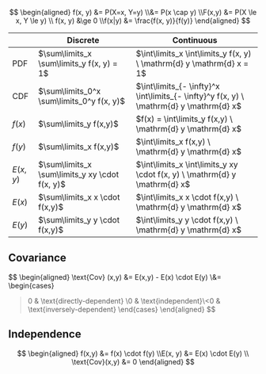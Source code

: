 

$$
\begin{aligned}
f(x, y)
&= P(X=x, Y=y) \\&= P(x \cap y) \\F(x,y) &= P(X \le x, Y \le y) \\
f(x, y) &\ge 0 \\f(x|y) &= \frac{f(x, y)}{f(y)}
\end{aligned}
$$

|           | Discrete                                       | Continuous                                                   |
| --------- | ---------------------------------------------- | ------------------------------------------------------------ |
| PDF       | $\sum\limits_x \sum\limits_y f(x, y) = 1$      | $\int\limits_x \int\limits_y f(x, y) \ \mathrm{d} y \mathrm{d} x = 1$      |
| CDF       | $\sum\limits_0^x \sum\limits_0^y f(x, y)$      | $\int\limits_{- \infty}^x \int\limits_{- \infty}^y f(x, y) \ \mathrm{d} y \mathrm{d} x$ |
| $f(x)$    | $\sum\limits_y f(x,y)$                         | $f(x) = \int\limits_y f(x,y) \ \mathrm{d} y \mathrm{d} x$                  |
| $f(y)$    | $\sum\limits_x f(x,y)$                         | $\int\limits_x f(x,y) \ \mathrm{d} y \mathrm{d} x$                         |
| $E(x, y)$ | $\sum\limits_x \sum\limits_y xy \cdot f(x, y)$ | $\int\limits_x \int\limits_y xy \cdot f(x, y) \ \mathrm{d} y \mathrm{d} x$ |
| $E(x)$    | $\sum\limits_x x \cdot f(x,y)$                 | $\int\limits_x x \cdot f(x,y) \ \mathrm{d} y \mathrm{d} x$                 |
| $E(y)$    | $\sum\limits_y y \cdot f(x,y)$                 | $\int\limits_y y \cdot f(x,y) \ \mathrm{d} y \mathrm{d} x$                 |

## Covariance

$$
\begin{aligned}
\text{Cov} (x,y) &= E(x,y) - E(x) \cdot E(y) \\&= 
\begin{cases}
>0 & \text{directly-dependent} \\0 & \text{independent}\\<0 & \text{inversely-dependent}
\end{cases}
\end{aligned}
$$

## Independence

$$
\begin{aligned}
f(x,y) &= f(x) \cdot f(y) \\E(x, y) &= E(x) \cdot E(y) \\
\text{Cov}(x,y) &= 0
\end{aligned}
$$

